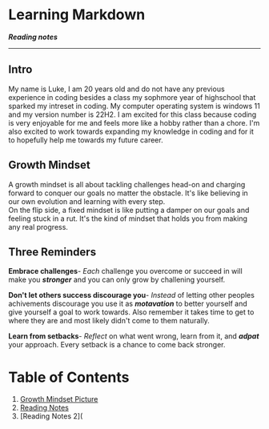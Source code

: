 # Learning Markdown
***Reading notes***

---
## Intro
My name is Luke, I am 20 years old and do not have any previous experience in coding besides a class my sophmore year of highschool that sparked my intreset in coding. My computer operating system is windows 11 and my version number is 22H2. I am excited for this class because coding is very enjoyable for me and feels more like a hobby rather than a chore. I'm also excited to work towards expanding my knowledge in coding and for it to hopefully help me towards my future career.
## Growth Mindset
A growth mindset is all about tackling challenges head-on and charging forward to conquer our goals no matter the obstacle. It's like believing in our own evolution and learning with every step.<br>   On the flip side, a fixed mindset is like putting a damper on our goals and feeling stuck in a rut. It's the kind of mindset that holds you from making any real progress.
## Three Reminders
**Embrace challenges**- *Each* challenge you overcome or succeed in will make you ***stronger*** and you can only grow by challening yourself.

**Don't let others success discourage you**- *Instead* of letting other peoples achivements discourage you use it as ***motavation*** to better yourself and give yourself a goal to work towards. Also remember it takes time to get to where they are and most likely didn't come to them naturally.

**Learn from setbacks**- *Reflect* on what went wrong, learn from it, and ***adpat*** your approach. Every setback is a chance to come back stronger.
# Table of Contents
1. [Growth Mindset Picture](https://sites.dartmouth.edu/learning/files/2017/05/Growth-Mindset_Copyright-Big-Change1.jpg)
2. [Reading Notes](Learning-Markdown.md)
3. [Reading Notes 2](

